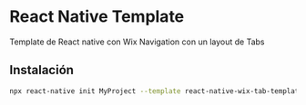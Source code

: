 # React Native Template

Template de React native con Wix Navigation con un layout de Tabs

## Instalación

```bash
npx react-native init MyProject --template react-native-wix-tab-template
```

